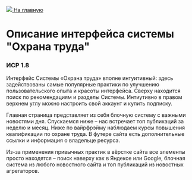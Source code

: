[<img src="https://img.icons8.com/material/home"> На главную](https://danshedrin.github.io/practic)

# Описание интерфейса системы "Охрана труда"
### ИСР 1.8

Интерфейс Системы «Охрана труда» вполне интуитивный: здесь задействованы самые популярные практики по улучшению пользовательского опыта и красоты интерфейса. Сверху находится поиск по рекомендациям и разделы Системы. Интиутивно в правом верхнем углу можно настроить свой аккаунт и купить подписку.

Главная страница представляет из себя блочную систему с важными новостями дня. Спускаемся ниже – нас встречает топ публикаций за неделю и месяц. Ниже по вайрфрэйму наблюдаем курсы повышения квалификации по охране труда. В футере сайта есть дополнительные ссылки и информация о владельце ресурса.

Из-за применения привычных практик в вёрстке сайта все элементы просто находятся – поиск наверху как в Яндексе или Google, блочная система из любого новостного сайта и топ публикаций из новостных агрегаторов.
